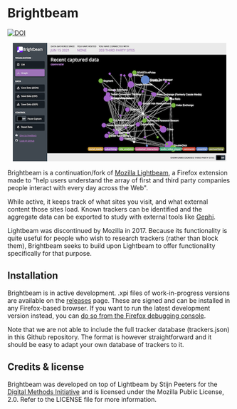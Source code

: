 # Brightbeam

[![DOI](https://zenodo.org/badge/306277620.svg)](https://zenodo.org/badge/latestdoi/306277620)

<p align="center"><img alt="A screenshot of Brightbeam, displaying its 'Graph' view of detected third-party trackers" src="images/example_screenshot.png"></p>

Brightbeam is a continuation/fork of [Mozilla Lightbeam](https://github.com/mozilla/lightbeam), a Firefox extension made 
to "help users understand the array of first and third party companies people interact with every day across the Web".

While active, it keeps track of what sites you visit, and what external content those sites load. Known trackers can be
identified and the aggregate data can be exported to study with external tools like [Gephi](https://gephi.org/).

Lightbeam was discontinued by Mozilla in 2017. Because its functionality is quite useful for people who wish to research
trackers (rather than block them), Brightbeam seeks to build upon Lightbeam to offer functionality specifically for that
purpose.

## Installation
Brightbeam is in active development. .xpi files of work-in-progress versions are available on the 
[releases](https://github.com/digitalmethodsinitiative/brightbeam/releases) page. These are signed and can be installed 
in any Firefox-based browser. If you want to run the latest development version instead, you can [do so from the Firefox
debugging console](https://www.youtube.com/watch?v=sAM78GU4P34&feature=emb_title).

Note that we are not able to include the full tracker database (trackers.json) in this Github repository. The format is 
however straightforward and it should be easy to adapt your own database of trackers to it.

## Credits & license
Brightbeam was developed on top of Lightbeam by Stijn Peeters for the 
[Digital Methods Initiative](https://digitalmethods.net) and is licensed under the Mozilla Public License, 2.0. Refer 
to the LICENSE file for more information.
